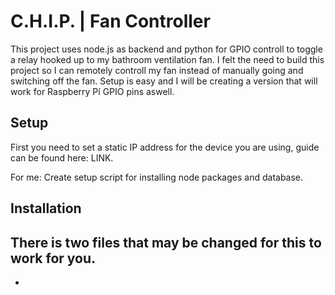 # C.H.I.P. | Fan Controller

This project uses node.js as backend and python for GPIO controll to toggle a relay hooked up to my bathroom ventilation fan. I felt the need to build this project so I can remotely controll my fan instead of manually going and switching off the fan. Setup is easy and I will be creating a version that will work for Raspberry Pí GPIO pins aswell. 

## Setup
First you need to set a static IP address for the device you are using, guide can be found here: LINK.

For me: Create setup script for installing node packages and database. 

## Installation
There is two files that may be changed for this to work for you. 
 - 
 - 
